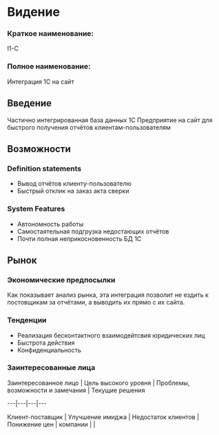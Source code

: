 # Видение
### Краткое наименование:
I1-C
### Полное наименование:
Интеграция 1С на сайт
## Введение
Частично интегрированная база данных 1С Предприятие на сайт для быстрого получения отчётов клиентам-пользователям
## Возможности
### Definition statements
+ Вывод отчётов клиенту-пользователю
+ Быстрый отклик на заказ акта сверки
### System Features
+ Автономность работы
+ Самостаятельная подгрузка недостающих отчётов
+ Почти полная неприкосновенность БД 1С
## Рынок
### Экономические предпосылки
Как показывает анализ рынка, эта интеграция позволит не ездить к постовщикам за отчётами, а выводить их прямо с их сайта.
### Тенденции
+ Реализация бесконтактного взаимодейтсвия юридических лиц
+ Быстрота действия
+ Конфиденциальность
### Заинтересованные лица

 Заинтересованное лицо | Цель высокого уровня | Проблемы, возможности и замечания | Текущие решения 

---|---|---|---

 Клиент-поставщик | Улучшение имиджа | Недостаток клиентов | Понижение цен 
 | компании | | 
